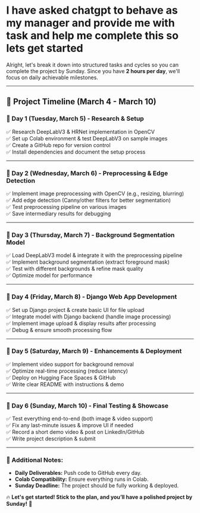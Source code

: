 # I have asked chatgpt to behave as my manager and provide me with task and help me complete this so lets get started
Alright, let's break it down into structured tasks and cycles so you can complete the project by Sunday. Since you have **2 hours per day**, we'll focus on daily achievable milestones.  

---

## **📅 Project Timeline (March 4 - March 10)**  

### **🔹 Day 1 (Tuesday, March 5) - Research & Setup**  
✅ Research DeepLabV3 & HRNet implementation in OpenCV  
✅ Set up Colab environment & test DeepLabV3 on sample images  
✅ Create a GitHub repo for version control  
✅ Install dependencies and document the setup process  

---

### **🔹 Day 2 (Wednesday, March 6) - Preprocessing & Edge Detection**  
✅ Implement image preprocessing with OpenCV (e.g., resizing, blurring)  
✅ Add edge detection (Canny/other filters for better segmentation)  
✅ Test preprocessing pipeline on various images  
✅ Save intermediary results for debugging  

---

### **🔹 Day 3 (Thursday, March 7) - Background Segmentation Model**  
✅ Load DeepLabV3 model & integrate it with the preprocessing pipeline  
✅ Implement background segmentation (extract foreground mask)  
✅ Test with different backgrounds & refine mask quality  
✅ Optimize model for performance  

---

### **🔹 Day 4 (Friday, March 8) - Django Web App Development**  
✅ Set up Django project & create basic UI for file upload  
✅ Integrate model with Django backend (handle image processing)  
✅ Implement image upload & display results after processing  
✅ Debug & ensure smooth processing flow  

---

### **🔹 Day 5 (Saturday, March 9) - Enhancements & Deployment**  
✅ Implement video support for background removal  
✅ Optimize real-time processing (reduce latency)  
✅ Deploy on Hugging Face Spaces & GitHub  
✅ Write clear README with instructions & demo  

---

### **🔹 Day 6 (Sunday, March 10) - Final Testing & Showcase**  
✅ Test everything end-to-end (both image & video support)  
✅ Fix any last-minute issues & improve UI if needed  
✅ Record a short demo video & post on LinkedIn/GitHub  
✅ Write project description & submit  

---

### **📌 Additional Notes:**  
- **Daily Deliverables:** Push code to GitHub every day.  
- **Colab Compatibility:** Ensure everything runs in Colab.  
- **Sunday Deadline:** The project should be fully working & deployed.  

🔥 **Let's get started! Stick to the plan, and you’ll have a polished project by Sunday!** 🚀
